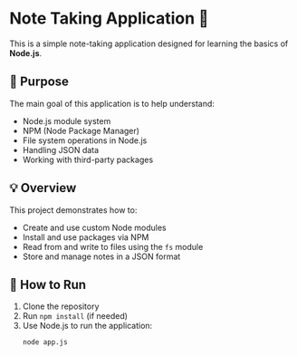 # Note Taking Application 📒

This is a simple note-taking application designed for learning the basics of **Node.js**.

## 🧠 Purpose

The main goal of this application is to help understand:

- Node.js module system
- NPM (Node Package Manager)
- File system operations in Node.js
- Handling JSON data
- Working with third-party packages

## 💡 Overview

This project demonstrates how to:

- Create and use custom Node modules
- Install and use packages via NPM
- Read from and write to files using the `fs` module
- Store and manage notes in a JSON format

## 🚀 How to Run

1. Clone the repository
2. Run `npm install` (if needed)
3. Use Node.js to run the application:
   ```bash
   node app.js
